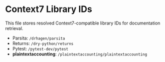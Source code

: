 # Context7 Library IDs

This file stores resolved Context7-compatible library IDs for documentation retrieval.

- Parsita: `/drhagen/parsita`
- Returns: `/dry-python/returns`
- Pytest: `/pytest-dev/pytest`
- **plaintextaccounting**: `/plaintextaccounting/plaintextaccounting`
